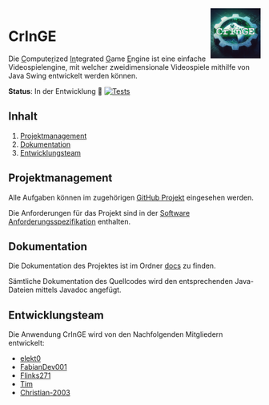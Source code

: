 <img src="./docs/resources/img/logo.png" height="100" align="right">

# CrInGE
Die <ins>C</ins>ompute<ins>r</ins>ized <ins>In</ins>tegrated <ins>G</ins>ame <ins>E</ins>ngine ist eine einfache Videospielengine, mit welcher zweidimensionale Videospiele mithilfe von Java Swing entwickelt werden können.

**Status**: In der Entwicklung 🚧
[![Tests](https://github.com/Christian-2003/CrInGE/actions/workflows/maven.yml/badge.svg)](https://github.com/Christian-2003/CrInGE/actions/workflows/maven.yml)

## Inhalt
1. [Projektmanagement](#projektmanagement)
2. [Dokumentation](#dokumentation)
3. [Entwicklungsteam](#entwicklungsteam)

## Projektmanagement
Alle Aufgaben können im zugehörigen [GitHub Projekt](https://github.com/users/Christian-2003/projects/2) eingesehen werden.

Die Anforderungen für das Projekt sind in der [Software Anforderungsspezifikation](./docs/SoftwareAnforderungsspezifikation.md) enthalten.

## Dokumentation
Die Dokumentation des Projektes ist im Ordner [docs](./docs/) zu finden.

Sämtliche Dokumentation des Quellcodes wird den entsprechenden Java-Dateien mittels Javadoc angefügt.

## Entwicklungsteam
Die Anwendung CrInGE wird von den Nachfolgenden Mitgliedern entwickelt:

* [elekt0](https://github.com/Elekt0)
* [FabianDev001](https://github.com/FabianDev001)
* [Flinks271](https://github.com/Flinks271)
* [Tim](https://github.com/TimSchnur)
* [Christian-2003](https://github.com/Christian-2003)
